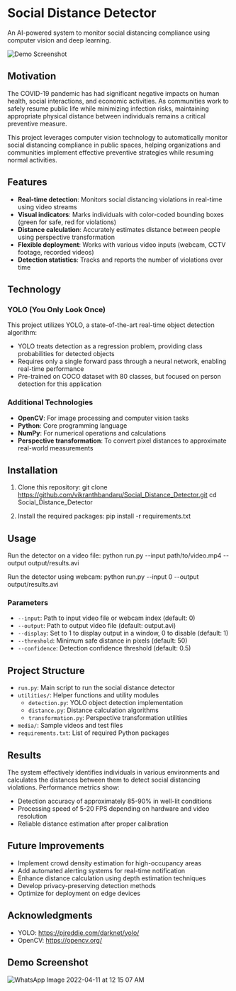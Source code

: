 # Social Distance Detector

An AI-powered system to monitor social distancing compliance using computer vision and deep learning.

![Demo Screenshot](media/demo.gif)

## Motivation

The COVID-19 pandemic has had significant negative impacts on human health, social interactions, and economic activities. As communities work to safely resume public life while minimizing infection risks, maintaining appropriate physical distance between individuals remains a critical preventive measure.

This project leverages computer vision technology to automatically monitor social distancing compliance in public spaces, helping organizations and communities implement effective preventive strategies while resuming normal activities.

## Features

- **Real-time detection**: Monitors social distancing violations in real-time using video streams
- **Visual indicators**: Marks individuals with color-coded bounding boxes (green for safe, red for violations)
- **Distance calculation**: Accurately estimates distance between people using perspective transformation
- **Flexible deployment**: Works with various video inputs (webcam, CCTV footage, recorded videos)
- **Detection statistics**: Tracks and reports the number of violations over time

## Technology

### YOLO (You Only Look Once)

This project utilizes YOLO, a state-of-the-art real-time object detection algorithm:

- YOLO treats detection as a regression problem, providing class probabilities for detected objects
- Requires only a single forward pass through a neural network, enabling real-time performance
- Pre-trained on COCO dataset with 80 classes, but focused on person detection for this application

### Additional Technologies

- **OpenCV**: For image processing and computer vision tasks
- **Python**: Core programming language
- **NumPy**: For numerical operations and calculations
- **Perspective transformation**: To convert pixel distances to approximate real-world measurements

## Installation

1. Clone this repository:
git clone https://github.com/vikranthbandaru/Social_Distance_Detector.git
cd Social_Distance_Detector

2. Install the required packages:
pip install -r requirements.txt

## Usage

Run the detector on a video file:
python run.py --input path/to/video.mp4 --output output/results.avi

Run the detector using webcam:
python run.py --input 0 --output output/results.avi

### Parameters

- `--input`: Path to input video file or webcam index (default: 0)
- `--output`: Path to output video file (default: output.avi)
- `--display`: Set to 1 to display output in a window, 0 to disable (default: 1)
- `--threshold`: Minimum safe distance in pixels (default: 50)
- `--confidence`: Detection confidence threshold (default: 0.5)

## Project Structure

- `run.py`: Main script to run the social distance detector
- `utilities/`: Helper functions and utility modules
  - `detection.py`: YOLO object detection implementation
  - `distance.py`: Distance calculation algorithms
  - `transformation.py`: Perspective transformation utilities
- `media/`: Sample videos and test files
- `requirements.txt`: List of required Python packages

## Results

The system effectively identifies individuals in various environments and calculates the distances between them to detect social distancing violations. Performance metrics show:

- Detection accuracy of approximately 85-90% in well-lit conditions
- Processing speed of 5-20 FPS depending on hardware and video resolution
- Reliable distance estimation after proper calibration

## Future Improvements

- Implement crowd density estimation for high-occupancy areas
- Add automated alerting systems for real-time notification
- Enhance distance calculation using depth estimation techniques
- Develop privacy-preserving detection methods
- Optimize for deployment on edge devices


## Acknowledgments

- YOLO: https://pjreddie.com/darknet/yolo/
- OpenCV: https://opencv.org/
## Demo Screenshot
![WhatsApp Image 2022-04-11 at 12 15 07 AM](https://user-images.githubusercontent.com/71788604/162634790-8edeb8f7-8c91-49d1-9d29-69f0abbdbeba.jpeg)


